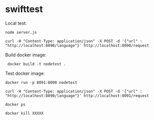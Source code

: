 # swifttest


Local test: 

	node server.js

	curl -H "Content-Type: application/json" -X POST -d '{"url" : "http://localhost:8090/language"}' http://localhost:8090/request



Build docker image:

	 docker build -t nodetest .


Test docker image:

	docker run -p 8091:8090 nodetest

	curl -H "Content-Type: application/json" -X POST -d '{"url" : "http://localhost:8090/language"}' http://localhost:8091/request

	docker ps
	
	docker kill XXXXX

